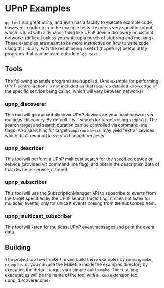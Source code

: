 # UPnP Examples
`go test` is a great utility, and even has a facility to execute example code, however, in order to run the example tests
it expects very specific output, which is hard with a dynamic thing like UPnP device discovery on distinct networks (difficult
unless you write up a bunch of stubbing and mocking).  These examples are meant to be more instructive on how to write code
using this library, with the result being a set of (hopefully) useful utility programs that can be used outside of `go test`

## Tools
The following example programs are supplied.  (And example for performing UPnP control actions is not included as that requires
detailed knowledge of the specific service being called, which will vary between networks)

### upnp_discoverer
This tool will go out and discover UPnP devices on your local network via multicast discovery.  By default it will search for
targets using `ssdp:all`.  The search target and search duration can be controlled via command-line flags.  Also searching for
target `upnp:rootdevice` may yield "extra" devices which don't respond to `ssdp:all` search requests.

### upnp_describer
This tool will perform a UPnP multicast search for the specified device or service (provided via command-line flag), and obtain
the description data of that device or service, if found.

### upnp_subscriber
This tool will use the SubscriptionManager API to subscribe to events from the target specified by the UPnP search target flag.
It does not listen for multicast events, only for unicast events coming from the subscribed host.

### upnp_multicast_subscriber
This tool will listen for multicast UPnP event messages and print the event data.

## Building
The project top level make file can build these examples by running `make examples`, or you can use the Makefile inside the
examples directory by executing the default target via a simple call to `make`.  The resulting executables will be the name
of the tool with a `.cmd` extension (ex. upnp_discoverer.cmd)
